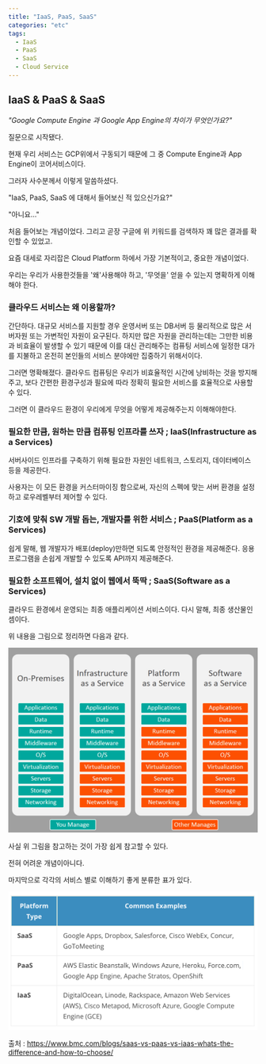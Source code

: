 ```yaml
---
title: "IaaS, PaaS, SaaS"
categories: "etc"
tags:
  - IaaS
  - PaaS
  - SaaS
  - Cloud Service
---
```


## IaaS & PaaS & SaaS

*"Google Compute Engine 과 Google App Engine의 차이가 무엇인가요?"*

질문으로 시작됐다.

현재 우리 서비스는 GCP위에서 구동되기 때문에 그 중 Compute Engine과 App Engine이 코어서비스이다.

그러자 사수분께서 이렇게 말씀하셨다.

"IaaS, PaaS, SaaS 에 대해서 들어보신 적 있으신가요?"

"아니요..."

처음 들어보는 개념이었다. 그리고 곧장 구글에 위 키워드를 검색하자 꽤 많은 결과를 확인할 수 있었고.

요즘 대세로 자리잡은 Cloud Platform 하에서 가장 기본적이고, 중요한 개념이었다.

우리는 우리가 사용한것들을 '왜'사용해야 하고, '무엇을' 얻을 수 있는지 명확하게 이해해야 한다.

### 클라우드 서비스는 왜 이용할까?

간단하다. 대규모 서비스를 지원할 경우 운영서버 또는 DB서버 등 물리적으로 많은 서버자원 또는 가변적인 자원이 요구된다. 하지만 많은 자원을 관리하는데는 그만한 비용과 비효율이 발생할 수 있기 때문에 이를 대신 관리해주는 컴퓨팅 서비스에 일정한 대가를 지불하고 온전히 본인들의 서비스 분야에만 집중하기 위해서이다.

그러면 명확해졌다. 클라우드 컴퓨팅은 우리가 비효율적인 시간에 낭비하는 것을 방지해주고, 보다 간편한 환경구성과 필요에 따라 정확히 필요한 서비스를 효율적으로 사용할 수 있다.

그러면 이 클라우드 환경이 우리에게 무엇을 어떻게 제공해주는지 이해해야한다.

### 필요한 만큼, 원하는 만큼 컴퓨팅 인프라를 쓰자 ; IaaS(Infrastructure as a Services)

서버사이드 인프라를 구축하기 위해 필요한 자원인 네트워크, 스토리지, 데이터베이스 등을 제공한다.

사용자는 이 모든 환경을 커스터마이징 함으로써, 자신의 스펙에 맞는 서버 환경을 설정하고 로우레벨부터 제어할 수 있다.

### 기호에 맞춰 SW 개발 돕는, 개발자를 위한 서비스 ; PaaS(Platform as a Services)

쉽게 말해, 웹 개발자가 배포(deploy)만하면 되도록 안정적인 환경을 제공해준다.  응용프로그램을 손쉽게 개발할 수 있도록 API까지 제공해준다.

### 필요한 소프트웨어, 설치 없이 웹에서 뚝딱 ; SaaS(Software as a Services)

클라우드 환경에서 운영되는 최종 애플리케이션 서비스이다. 다시 말해, 최종 생산물인셈이다.

위 내용을 그림으로 정리하면 다음과 같다.

![IaaS_PaaS_SaaS](/assets/images/study/dev/2018/10_iaas-paas-saas-comparison-1024x759.jpg)

사실 위 그림을 참고하는 것이 가장 쉽게 참고할 수 있다.

전혀 어려운 개념이아니다.

마지막으로 각각의 서비스 별로 이해하기 좋게 분류한 표가 있다.

![useCase](/assets/images/study/dev/2018/10_usecase.png)

출처 : https://www.bmc.com/blogs/saas-vs-paas-vs-iaas-whats-the-difference-and-how-to-choose/
